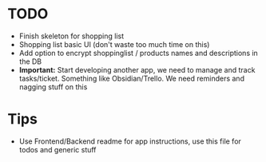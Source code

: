 # TODO
- Finish skeleton for shopping list
- Shopping list basic UI (don't waste too much time on this)
- Add option to encrypt shoppinglist / products names and descriptions in the DB
- **Important:** Start developing another app, we need to manage and track tasks/ticket. Something like Obsidian/Trello. We need reminders and nagging stuff on this

# Tips
- Use Frontend/Backend readme for app instructions, use this file for todos and generic stuff
